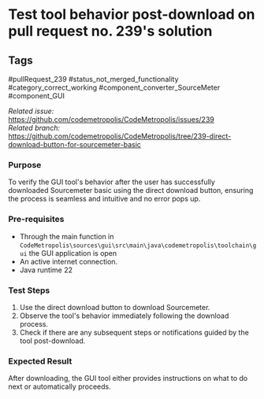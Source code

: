 # Test tool behavior post-download on pull request no. 239's solution 

## Tags
#pullRequest_239 #status_not_merged_functionality  #category_correct_working #component_converter_SourceMeter #component_GUI

_Related issue:_ https://github.com/codemetropolis/CodeMetropolis/issues/239 <br>
_Related branch:_ https://github.com/codemetropolis/CodeMetropolis/tree/239-direct-download-button-for-sourcemeter-basic

### Purpose
To verify the GUI tool's behavior after the user has successfully downloaded Sourcemeter basic using the direct download button, ensuring the process is seamless and intuitive and no error pops up.

### Pre-requisites
- Through the main function in `CodeMetropolis\sources\gui\src\main\java\codemetropolis\toolchain\gui` the GUI application is open
- An active internet connection.
- Java runtime 22

### Test Steps
1. Use the direct download button to download Sourcemeter.
2. Observe the tool's behavior immediately following the download process.
3. Check if there are any subsequent steps or notifications guided by the tool post-download.

### Expected Result
After downloading, the GUI tool either provides instructions on what to do next or automatically proceeds.
